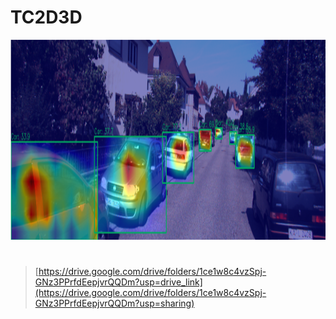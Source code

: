# TC2D3D

<p align="center">
  <img src="assets/tc2d3d.png" alt="tc2d3d" width="1280" height="320" />
</p>

<h1></h1>

> [https://drive.google.com/drive/folders/1ce1w8c4vzSpj-GNz3PPrfdEepjvrQQDm?usp=drive_link](https://drive.google.com/drive/folders/1ce1w8c4vzSpj-GNz3PPrfdEepjvrQQDm?usp=sharing)

